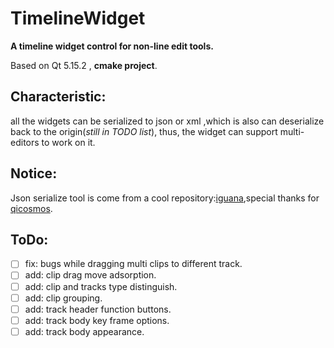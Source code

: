 # TimelineWidget

**A timeline widget control for non-line edit tools.**

Based on Qt 5.15.2 , **cmake project**.

## Characteristic:

all the widgets can be serialized to json or xml ,which is also can deserialize back to the origin(*still in TODO list*), thus, the widget can support multi-editors to work on it.

## Notice:

Json serialize tool is come from a cool repository:[iguana](https://github.com/qicosmos/iguana),special thanks for [qicosmos](https://github.com/qicosmos).



## ToDo:

-[ ] fix: bugs while dragging multi clips to different track.
-[ ] add: clip drag move adsorption.
-[ ] add: clip and tracks type distinguish.
-[ ] add: clip grouping.
-[ ] add: track header function buttons.
-[ ] add: track body key frame options.
-[ ] add: track body appearance.
